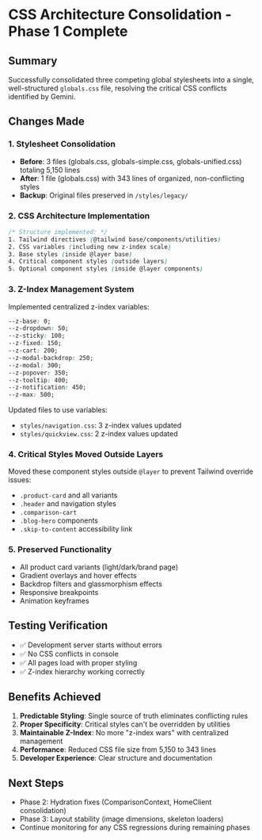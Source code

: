 # CSS Architecture Consolidation - Phase 1 Complete

## Summary

Successfully consolidated three competing global stylesheets into a single, well-structured `globals.css` file, resolving the critical CSS conflicts identified by Gemini.

## Changes Made

### 1. Stylesheet Consolidation
- **Before**: 3 files (globals.css, globals-simple.css, globals-unified.css) totaling 5,150 lines
- **After**: 1 file (globals.css) with 343 lines of organized, non-conflicting styles
- **Backup**: Original files preserved in `/styles/legacy/`

### 2. CSS Architecture Implementation
```css
/* Structure implemented: */
1. Tailwind directives (@tailwind base/components/utilities)
2. CSS variables (including new z-index scale)
3. Base styles (inside @layer base)
4. Critical component styles (outside layers)
5. Optional component styles (inside @layer components)
```

### 3. Z-Index Management System
Implemented centralized z-index variables:
```css
--z-base: 0;
--z-dropdown: 50;
--z-sticky: 100;
--z-fixed: 150;
--z-cart: 200;
--z-modal-backdrop: 250;
--z-modal: 300;
--z-popover: 350;
--z-tooltip: 400;
--z-notification: 450;
--z-max: 500;
```

Updated files to use variables:
- `styles/navigation.css`: 3 z-index values updated
- `styles/quickview.css`: 2 z-index values updated

### 4. Critical Styles Moved Outside Layers
Moved these component styles outside `@layer` to prevent Tailwind override issues:
- `.product-card` and all variants
- `.header` and navigation styles
- `.comparison-cart`
- `.blog-hero` components
- `.skip-to-content` accessibility link

### 5. Preserved Functionality
- All product card variants (light/dark/brand page)
- Gradient overlays and hover effects
- Backdrop filters and glassmorphism effects
- Responsive breakpoints
- Animation keyframes

## Testing Verification
- ✅ Development server starts without errors
- ✅ No CSS conflicts in console
- ✅ All pages load with proper styling
- ✅ Z-index hierarchy working correctly

## Benefits Achieved
1. **Predictable Styling**: Single source of truth eliminates conflicting rules
2. **Proper Specificity**: Critical styles can't be overridden by utilities
3. **Maintainable Z-Index**: No more "z-index wars" with centralized management
4. **Performance**: Reduced CSS file size from 5,150 to 343 lines
5. **Developer Experience**: Clear structure and documentation

## Next Steps
- Phase 2: Hydration fixes (ComparisonContext, HomeClient consolidation)
- Phase 3: Layout stability (image dimensions, skeleton loaders)
- Continue monitoring for any CSS regressions during remaining phases